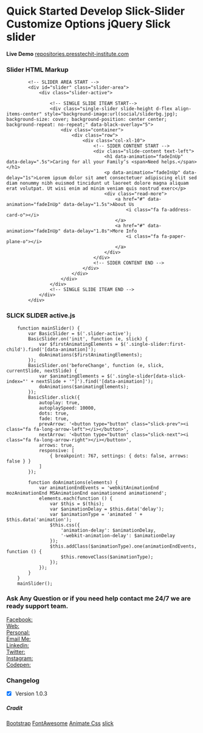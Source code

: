 # Quick Started Develop Slick-Slider Customize Options jQuery Slick slider

**Live Demo**
[repositories.presstechit-institute.com](http://repositories.presstechit-institute.com/Quick-Started-Develop-Slick-Slider-Customize-Options-jQuery-Slick-slider/)




### Slider HTML Markup 

```
        <!-- SLIDER AREA START -->
        <div id="slider" class="slider-area">
            <div class="slider-active">
                
                <!-- SINGLE SLIDE ITEAM START-->
                <div class="single-slider slide-height d-flex align-items-center" style="background-image:url(social/sliderbg.jpg); background-size: cover; background-position: center center; background-repeat: no-repeat;" data-black-overlay="5">
                    <div class="container">
                        <div class="row">
                            <div class="col-xl-10">
                                <!-- SIDER CONTENT START -->
                                <div class="slide-content text-left">
                                    <h1 data-animation="fadeInUp" data-delay=".5s">Caring for all your Family’s <span>Need helps.</span></h1>
                                    <p data-animation="fadeInUp" data-delay="1s">Lorem ipsum dolor sit amet consectetuer adipiscing elit sed diam nonummy nibh euismod tincidunt ut laoreet dolore magna aliquam erat volutpat. Ut wisi enim ad minim veniam quis nostrud exerc</p>
                                    <div class="read-more">
                                        <a href="#" data-animation="fadeInUp" data-delay="1.5s">About Us
                                            <i class="fa fa-address-card-o"></i>
                                        </a>
                                        <a href="#" data-animation="fadeInUp" data-delay="1.8s">More Info
                                            <i class="fa fa-paper-plane-o"></i>
                                        </a>
                                    </div>
                                </div>
                                <!-- SIDER CONTENT END -->
                            </div>
                        </div>
                    </div>
                </div>
                <!-- SINGLE SLIDE ITEAM END -->
            </div>
        </div>
```


### SLICK SLIDER active.js

```
    function mainSlider() {
        var BasicSlider = $('.slider-active');
        BasicSlider.on('init', function (e, slick) {
            var $firstAnimatingElements = $('.single-slider:first-child').find('[data-animation]');
            doAnimations($firstAnimatingElements);
        });
        BasicSlider.on('beforeChange', function (e, slick, currentSlide, nextSlide) {
            var $animatingElements = $('.single-slider[data-slick-index="' + nextSlide + '"]').find('[data-animation]');
            doAnimations($animatingElements);
        });
        BasicSlider.slick({
            autoplay: true,
            autoplaySpeed: 10000,
            dots: true,
            fade: true,
            prevArrow: '<button type="button" class="slick-prev"><i class="fa fa-long-arrow-left"></i></button>',
            nextArrow: '<button type="button" class="slick-next"><i class="fa fa-long-arrow-right"></i></button>',
            arrows: true,
            responsive: [
                { breakpoint: 767, settings: { dots: false, arrows: false } }
            ]
        });

        function doAnimations(elements) {
            var animationEndEvents = 'webkitAnimationEnd mozAnimationEnd MSAnimationEnd oanimationend animationend';
            elements.each(function () {
                var $this = $(this);
                var $animationDelay = $this.data('delay');
                var $animationType = 'animated ' + $this.data('animation');
                $this.css({
                    'animation-delay': $animationDelay,
                    '-webkit-animation-delay': $animationDelay
                });
                $this.addClass($animationType).one(animationEndEvents, function () {
                    $this.removeClass($animationType);
                });
            });
        }
    }
    mainSlider();
```


### Ask Any Question or if you need help contact me 24/7 we are ready support team.

[Facebook:](https://www.facebook.com/PMPROSANTA0)<br />
[Web:](http://presstechit-institute.com/)\
[Personal:](http://pm-prosanto.themefusions.com/)\
[Email Me:](mailto:prosantomazumder@gmail.com)\
[Linkedin:](https://www.linkedin.com/in/prosantomazumder/)\
[Twitter:](https://twitter.com/prosantomazumd1)\
[Instagram:](https://www.instagram.com/prosantomazumder/)\
[Codepen:](https://codepen.io/ProsantaMazumder)


### Changelog
- [x] Version 1.0.3

##### Cradit
[Bootstrap](https://getbootstrap.com/)
[FontAwesome](https://fontawesome.com/v4.7.0/)
[Animate Css](https://daneden.github.io/animate.css/)
[slick](https://kenwheeler.github.io/slick/)

